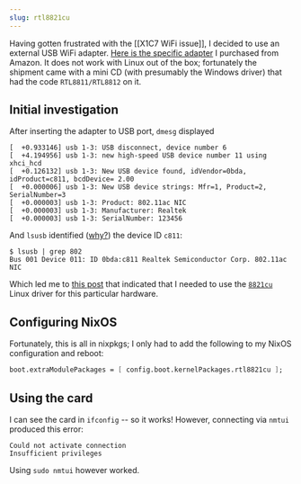 ```yaml
---
slug: rtl8821cu
---
```


Having gotten frustrated with the [[X1C7 WiFi issue]], I decided to use an external USB WiFi adapter. [Here is the specific adapter](https://www.amazon.ca/gp/product/B078MHKFJ9/) I purchased from Amazon. It does not work with Linux out of the box; fortunately the shipment came with a mini CD (with presumably the Windows driver) that had the code `RTL8811/RTL8812` on it. 

## Initial investigation

After inserting the adapter to USB port, `dmesg` displayed

```
[  +0.933146] usb 1-3: USB disconnect, device number 6
[  +4.194956] usb 1-3: new high-speed USB device number 11 using xhci_hcd
[  +0.126132] usb 1-3: New USB device found, idVendor=0bda, idProduct=c811, bcdDevice= 2.00
[  +0.000006] usb 1-3: New USB device strings: Mfr=1, Product=2, SerialNumber=3
[  +0.000003] usb 1-3: Product: 802.11ac NIC
[  +0.000003] usb 1-3: Manufacturer: Realtek
[  +0.000003] usb 1-3: SerialNumber: 123456
```

And `lsusb` identified ([why?](https://askubuntu.com/questions/510713/ifconfig-cant-see-usb-wireless)) the device ID `c811`:


```
$ lsusb | grep 802
Bus 001 Device 011: ID 0bda:c811 Realtek Semiconductor Corp. 802.11ac NIC
```

Which led me to [this post](https://askubuntu.com/questions/1162974/wireless-usb-adapter-0bdac811-realtek-semiconductor-corp) that indicated that I needed to use the [`8821cu`](https://github.com/brektrou/rtl8821CU) Linux driver for this particular hardware.

## Configuring NixOS

Fortunately, this is all in nixpkgs; I only had to add the following to my NixOS configuration and reboot:

```nix
boot.extraModulePackages = [ config.boot.kernelPackages.rtl8821cu ];
```

## Using the card

I can see the card in `ifconfig` -- so it works! However, connecting via `nmtui` produced this error:

```
Could not activate connection
Insufficient privileges
```

Using `sudo nmtui` however worked.